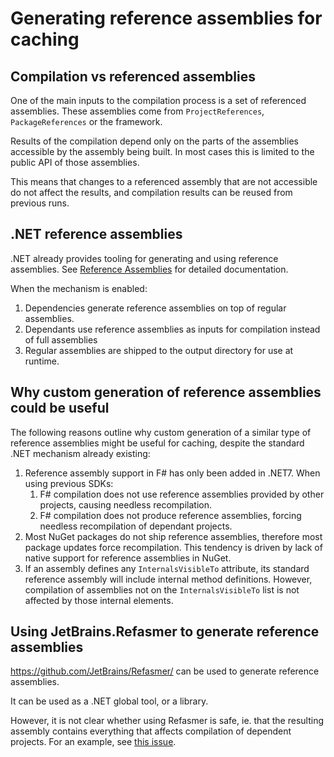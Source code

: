 # Generating reference assemblies for caching
## Compilation vs referenced assemblies
One of the main inputs to the compilation process is a set of referenced assemblies.
These assemblies come from `ProjectReferences`, `PackageReferences` or the framework.

Results of the compilation depend only on the parts of the assemblies accessible by the assembly being built.
In most cases this is limited to the public API of those assemblies.

This means that changes to a referenced assembly that are not accessible do not affect the results,
and compilation results can be reused from previous runs.

## .NET reference assemblies
.NET already provides tooling for generating and using reference assemblies.
See [Reference Assemblies](https://learn.microsoft.com/en-us/dotnet/standard/assembly/reference-assemblies) for detailed documentation.

When the mechanism is enabled:
1. Dependencies generate reference assemblies on top of regular assemblies.
2. Dependants use reference assemblies as inputs for compilation instead of full assemblies
3. Regular assemblies are shipped to the output directory for use at runtime.

## Why custom generation of reference assemblies could be useful
The following reasons outline why custom generation of a similar type of reference assemblies might be useful for caching,
despite the standard .NET mechanism already existing:

1. Reference assembly support in F# has only been added in .NET7. When using previous SDKs:
   1. F# compilation does not use reference assemblies provided by other projects, causing needless recompilation.
   2. F# compilation does not produce reference assemblies, forcing needless recompilation of dependant projects.
2. Most NuGet packages do not ship reference assemblies, therefore most package updates force recompilation. This tendency is driven by lack of native support for reference assemblies in NuGet.
3. If an assembly defines any `InternalsVisibleTo` attribute, its standard reference assembly will include internal method definitions. However, compilation of assemblies not on the `InternalsVisibleTo` list is not affected by those internal elements.

## Using JetBrains.Refasmer to generate reference assemblies
https://github.com/JetBrains/Refasmer/ can be used to generate reference assemblies.

It can be used as a .NET global tool, or a library.

However, it is not clear whether using Refasmer is safe, ie. that the resulting assembly contains everything that affects compilation of dependent projects.
For an example, see [this issue](https://github.com/JetBrains/Refasmer/issues/18).